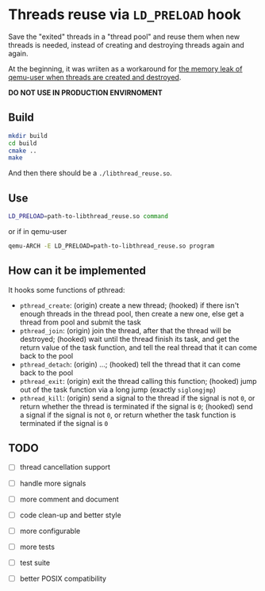 # Threads reuse via `LD_PRELOAD` hook

Save the "exited" threads in a "thread pool" and reuse them when new threads is needed, instead of creating and destroying threads again and again.

At the beginning, it was wriiten as a workaround for [the memory leak of qemu-user when threads are created and destroyed](https://gitlab.com/qemu-project/qemu/-/issues/866).

**DO NOT USE IN PRODUCTION ENVIRNOMENT**

## Build

```bash
mkdir build
cd build
cmake ..
make
```

And then there should be a `./libthread_reuse.so`.

## Use

```bash
LD_PRELOAD=path-to-libthread_reuse.so command
```

or if in qemu-user
``` bash
qemu-ARCH -E LD_PRELOAD=path-to-libthread_reuse.so program
```

## How can it be implemented

It hooks some functions of pthread:

- `pthread_create`: (origin) create a new thread; (hooked) if there isn't enough threads in the thread pool, then create a new one, else get a thread from pool and submit the task
- `pthread_join`: (origin) join the thread, after that the thread will be destroyed; (hooked) wait until the thread finish its task, and get the return value of the task function, and tell the real thread that it can come back to the pool
- `pthread_detach`: (origin) ...; (hooked) tell the thread that it can come back to the pool
- `pthread_exit`: (origin) exit the thread calling this function; (hooked) jump out of the task function via a long jump (exactly `siglongjmp`)
- `pthread_kill`: (origin) send a signal to the thread if the signal is not `0`, or return whether the thread is terminated if the signal is `0`; (hooked) send a signal if the signal is not `0`, or return whether the task function is terminated if the signal is `0`

## TODO

- [ ] thread cancellation support
- [ ] handle more signals
- [ ] more comment and document
- [ ] code clean-up and better style
- [ ] more configurable
- [ ] more tests
- [ ] test suite
- [ ] better POSIX compatibility

